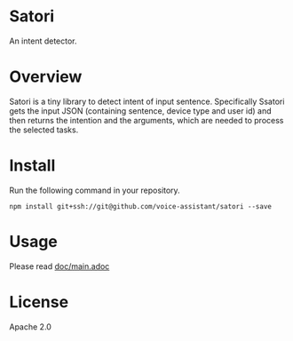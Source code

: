 # Satori

An intent detector.

# Overview

Satori is a tiny library to detect intent of input sentence.
Specifically Ssatori gets the input JSON (containing sentence, device type and user id) and then returns the intention
and the arguments, which are needed to process the selected tasks.

# Install

Run the following command in your repository. 

```
npm install git+ssh://git@github.com/voice-assistant/satori --save
```

# Usage

Please read [doc/main.adoc](https://github.com/voice-assistant/satori/blob/master/doc/main.adoc)

# License

Apache 2.0
